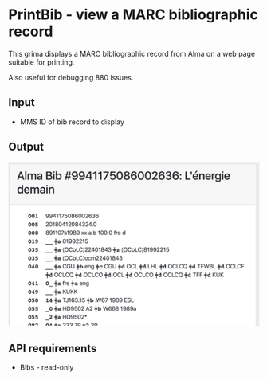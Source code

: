 # PrintBib - view a MARC bibliographic record 

This grima displays a MARC bibliographic record from Alma
on a web page suitable for printing.

Also useful for debugging 880 issues.

## Input
* MMS ID of bib record to display

## Output
![Screenshot of bibliographic record](images/PrintBib-out.png)

## API requirements
* Bibs - read-only
